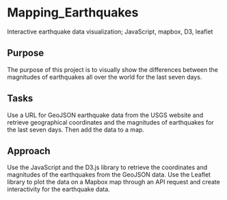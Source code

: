 # Mapping_Earthquakes
Interactive earthquake data visualization;  JavaScript, mapbox, D3, leaflet


## Purpose
The purpose of this project is to visually show the differences between the magnitudes of earthquakes all over the world for the last seven days.

## Tasks
Use a URL for GeoJSON earthquake data from the USGS website and retrieve geographical coordinates and the magnitudes of earthquakes for the last seven days. Then add the data to a map.

## Approach
Use the JavaScript and the D3.js library to retrieve the coordinates and magnitudes of the earthquakes from the GeoJSON data.
Use the Leaflet library to plot the data on a Mapbox map through an API request and create interactivity for the earthquake data.


